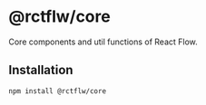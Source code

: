 # @rctflw/core

Core components and util functions of React Flow.

## Installation 

```sh 
npm install @rctflw/core
```

